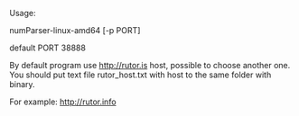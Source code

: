 Usage:

numParser-linux-amd64  [-p PORT]

default PORT 38888

By default program use http://rutor.is host, possible to choose another one. You should put text file rutor_host.txt with host to the same folder with binary.

For example:
http://rutor.info

